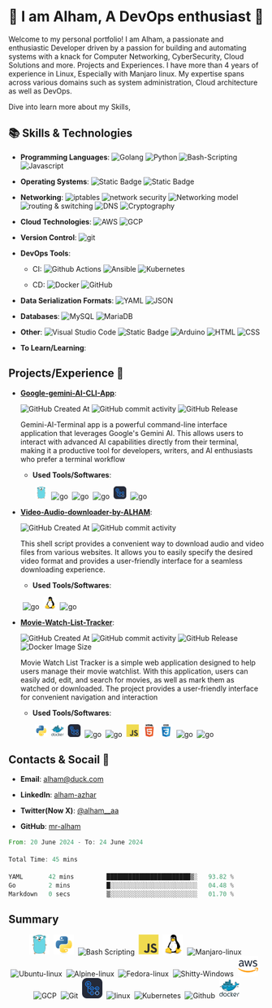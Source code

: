 # 🚀 I am Alham, A DevOps enthusiast 🌟

 Welcome to my personal portfolio! I am Alham, a passionate and enthusiastic Developer driven by a passion for building and automating systems with a knack for Computer Networking, CyberSecurity, Cloud Solutions and more. Projects and Experiences. I have more than 4 years of experience in Linux, Especially with Manjaro linux. My expertise spans across various domains such as system administration, Cloud architecture as well as DevOps.

Dive into learn more about my Skills,

## 📚 Skills & Technologies

* **Programming Languages**:
  ![Golang](https://img.shields.io/badge/Golang-%2300ADD8?style=flat-square&logo=go&logoColor=white&logoSize=auto)
  ![Python](https://img.shields.io/badge/Python-%233776AB?style=flat-square&logo=python&logoColor=white&logoSize=auto)
  ![Bash-Scripting](https://img.shields.io/badge/Bash--Scripting-white?style=flat-square&logo=gnubash&logoColor=black&logoSize=auto)
  ![Javascript](https://img.shields.io/badge/Javascript-%23F0DB4F?style=flat-square&logo=javascript&logoColor=white&logoSize=auto)

* **Operating Systems**:
  ![Static Badge](https://img.shields.io/badge/Linux-white?style=flat-square&logo=linux&logoColor=black&logoSize=auto)
  ![Static Badge](https://img.shields.io/badge/Windows-blue?style=flat-square&logo=windows&logoColor=white&logoSize=auto)

* **Networking**:
![iptables](https://img.shields.io/badge/Iptables--Firewall-%23680302?style=flat-square&logoColor=white&logoSize=auto)
![network security](https://img.shields.io/badge/Network_Securityl-%2301bbea?style=flat-square&logoColor=white&logoSize=auto)
![Networking model](https://img.shields.io/badge/Networking_Model-%2300a3e4?style=flat-square&logoColor=white&logoSize=auto)
![routing & switching](https://img.shields.io/badge/Routing%26Switching-%2300a3e9?style=flat-square&logoColor=white&logoSize=auto)
![DNS](https://img.shields.io/badge/DNS-%233d96d7?style=flat-square&logo=nextdns&logoColor=white&logoSize=auto)
![Cryptography](https://img.shields.io/badge/Cryptography-%23fa6338?style=flat-square&logo=letsencrypt&logoColor=white&logoSize=auto)

* **Cloud Technologies**:
![AWS](https://img.shields.io/badge/AWS-%23232F3E?style=flat-square&logo=amazonwebservices&logoColor=white&logoSize=auto)
![GCP](https://img.shields.io/badge/GCP--Google%20Cloud-%234285F4?style=flat-square&logo=googlecloud&logoColor=white&logoSize=auto)

* **Version Control**:
  ![git](https://img.shields.io/badge/git-%23F05032?style=flat-square&logo=git&logoColor=white&logoSize=auto)

* **DevOps Tools**:
  * CI:
  ![Github Actions](https://img.shields.io/badge/GitHub--Actions-%232088FF?style=flat-square&logo=githubactions&logoColor=white&logoSize=auto)
  ![Ansible](https://img.shields.io/badge/Ansible-%23EE0000?style=flat-square&logo=ansible&logoColor=white&logoSize=auto)
  ![Kubernetes](https://img.shields.io/badge/Kubernetes-%23326CE5?style=flat-square&logo=kubernetes&logoColor=white&logoSize=auto)

  * CD:
  ![Docker](https://img.shields.io/badge/Docker-%232496ED?style=flat-square&logo=docker&logoColor=white&logoSize=auto)
  ![GitHub](https://img.shields.io/badge/GitHub-%23181717?style=flat-square&logo=github&logoColor=white&logoSize=auto)

* **Data Serialization Formats**:
  ![YAML](https://img.shields.io/badge/YAML-%23CB171E?style=flat-square&logo=yaml&logoColor=white&logoSize=auto)
  ![JSON](https://img.shields.io/badge/JSON-%23000000?style=flat-square&logo=JSON&logoColor=white&logoSize=auto)

* **Databases**:
  ![MySQL](https://img.shields.io/badge/MySQL-%234479A1?style=flat-square&logo=mysql&logoColor=white&logoSize=auto)
  ![MariaDB](https://img.shields.io/badge/MariaDB-%23003545?style=flat-square&logo=mariadb&logoColor=white&logoSize=auto)

* **Other**:
  ![Visual Studio Code](https://img.shields.io/badge/Visual%20Studio%20Code-%23007ACC?style=flat-square&logo=visualstudiocode&logoColor=white&logoSize=auto)
  ![Static Badge](https://img.shields.io/badge/NeoVim-%2357A143?style=flat-square&logo=neovim&logoColor=white&logoSize=auto)
  ![Arduino](https://img.shields.io/badge/Arduino-%2300878F?style=flat-square&logo=arduino&logoColor=white&logoSize=auto)
  ![HTML](https://img.shields.io/badge/HTML-%23E34F26?style=flat-square&logo=HTML5&logoColor=white&logoSize=auto)
  ![CSS](https://img.shields.io/badge/CSS-%231572B6?style=flat-square&logo=css3&logoColor=white&logoSize=auto)

* **To Learn/Learning**:

## Projects/Experience 🚀

* **[Google-gemini-AI-CLI-App](https://github.com/mr-alham/Google-gemini-AI-CLI-App)**:

  ![GitHub Created At](https://img.shields.io/github/created-at/mr-alham/Google-gemini-AI-CLI-App)
  ![GitHub commit activity](https://img.shields.io/github/commit-activity/t/mr-alham/Google-gemini-AI-CLI-App?label=Total%20Commits)
  ![GitHub Release](https://img.shields.io/github/v/release/mr-alham/Google-gemini-AI-CLI-App)

  Gemini-AI-Terminal app is a powerful command-line interface application that leverages Google's Gemini AI. This allows users to interact with advanced AI capabilities directly from their terminal, making it a productive tool for developers, writers, and AI enthusiasts who prefer a terminal workflow

  * **Used Tools/Softwares**:

    &nbsp;<img src="https://raw.githubusercontent.com/devicons/devicon/master/icons/go/go-original.svg" alt="go" width="25" height="25"/>
    &nbsp;<img src="https://upload.wikimedia.org/wikipedia/commons/5/56/JSON_Formatter.svg" alt="go" width="25" height="25"/>
    &nbsp;<img src="https://upload.wikimedia.org/wikipedia/commons/a/a2/Deepin_Icon_Theme_%E2%80%93_text-x-makefile_%2828%29.svg" alt="go" width="25" height="25"/>
    &nbsp;<img src="https://upload.wikimedia.org/wikipedia/commons/3/3e/Manjaro-logo.svg" alt="go" width="25" height="25"/>
    &nbsp;<img src="https://raw.githubusercontent.com/jpb06/jpb06/master/icons/GithubActions-Dark.svg" alt="go" width="25" height="25"/>
    &nbsp;<img src="https://www.vectorlogo.zone/logos/git-scm/git-scm-icon.svg" alt="go" width="25" height="25"/>

* **[Video-Audio-downloader-by-ALHAM](https://github.com/mr-alham/Video-Audio-downloader-by-ALHAM)**:

  ![GitHub Created At](https://img.shields.io/github/created-at/mr-alham/Video-Audio-downloader-by-ALHAM)
  ![GitHub commit activity](https://img.shields.io/github/commit-activity/t/mr-alham/Video-Audio-downloader-by-ALHAM?label=Total%20Commits)

  This shell script provides a convenient way to download audio and video files from various websites. It allows you to easily specify the desired video format and provides a user-friendly interface for a seamless downloading experience.

  * **Used Tools/Softwares**:

  &nbsp;<img src="https://www.vectorlogo.zone/logos/gnu_bash/gnu_bash-icon.svg" alt="go" width="25" height="25"/>
  &nbsp;<img src="https://raw.githubusercontent.com/devicons/devicon/master/icons/linux/linux-original.svg" alt="go" width="25" height="25"/>
  &nbsp;<img src="https://upload.wikimedia.org/wikipedia/commons/3/3e/Manjaro-logo.svg" alt="go" width="25" height="25"/>

* **[Movie-Watch-List-Tracker](https://github.com/mr-alham/Movie-Watch-List-Tracker)**:

  ![GitHub Created At](https://img.shields.io/github/created-at/mr-alham/Movie-Watch-List-Tracker)
  ![GitHub commit activity](https://img.shields.io/github/commit-activity/t/mr-alham/Movie-Watch-List-Tracker?label=Total%20Commits)
  ![GitHub Release](https://img.shields.io/github/v/release/mr-alham/Movie-Watch-List-Tracker)
  ![Docker Image Size](https://img.shields.io/docker/image-size/mralham/movie_watch_list)

  Movie Watch List Tracker is a simple web application designed to help users manage their movie watchlist. With this application, users can easily add, edit, and search for movies, as well as mark them as watched or downloaded. The project provides a user-friendly interface for convenient navigation and interaction

  * **Used Tools/Softwares**:

    &nbsp;<img src="https://raw.githubusercontent.com/devicons/devicon/master/icons/python/python-original.svg" alt="go" width="25" height="25"/>
    &nbsp;<img src="https://raw.githubusercontent.com/devicons/devicon/master/icons/docker/docker-original-wordmark.svg" alt="go" width="25" height="25"/>
    &nbsp;<img src="https://raw.githubusercontent.com/jpb06/jpb06/master/icons/GithubActions-Dark.svg" alt="go" width="25" height="25"/>
    &nbsp;<img src="https://www.vectorlogo.zone/logos/git-scm/git-scm-icon.svg" alt="go" width="25" height="25"/>
    &nbsp;<img src="https://www.vectorlogo.zone/logos/pocoo_flask/pocoo_flask-icon.svg" alt="go" width="25" height="25"/>
    &nbsp;<img src="https://raw.githubusercontent.com/devicons/devicon/master/icons/javascript/javascript-original.svg" alt="go" width="25" height="25"/>
    &nbsp;<img src="https://raw.githubusercontent.com/devicons/devicon/master/icons/html5/html5-original-wordmark.svg" alt="go" width="25" height="25"/>
    &nbsp;<img src="https://raw.githubusercontent.com/devicons/devicon/master/icons/css3/css3-original-wordmark.svg" alt="go" width="25" height="25"/>
    &nbsp;<img src="https://upload.wikimedia.org/wikipedia/commons/5/56/JSON_Formatter.svg" alt="go" width="25" height="25"/>
    &nbsp;<img src="https://upload.wikimedia.org/wikipedia/commons/3/3e/Manjaro-logo.svg" alt="go" width="25" height="25"/>

## Contacts & Socail 🤝

* **Email**: [alham@duck.com](mailto:alham@duck.com)

* **LinkedIn**: [alham-azhar](https://www.linkedin.com/in/alham-azhar/)

* **Twitter(Now X)**: [@alham__aa](https://x.com/alham__aa)

* **GitHub**: [mr-alham](https://github.com/mr-alham)

<!--START_SECTION:waka-->

```rust
From: 20 June 2024 - To: 24 June 2024

Total Time: 45 mins

YAML       42 mins         ███████████████████████▒░   93.82 %
Go         2 mins          █░░░░░░░░░░░░░░░░░░░░░░░░   04.48 %
Markdown   0 secs          ▒░░░░░░░░░░░░░░░░░░░░░░░░   01.70 %
```

<!--END_SECTION:waka-->

## Summary

<p align="center">
    &nbsp;<img src="https://raw.githubusercontent.com/devicons/devicon/master/icons/go/go-original.svg" alt="go" width="40" height="40"/>
    &nbsp;<img src="https://raw.githubusercontent.com/devicons/devicon/master/icons/python/python-original.svg" alt="python" width="40" height="40"/>
    &nbsp;<img src="https://www.vectorlogo.zone/logos/gnu_bash/gnu_bash-icon.svg" alt="Bash Scripting" width="40" height="40"/>
    &nbsp;<img src="https://raw.githubusercontent.com/devicons/devicon/master/icons/javascript/javascript-original.svg" alt="javascript" width="40" height="40"/>
    &nbsp;<img src="https://raw.githubusercontent.com/devicons/devicon/master/icons/linux/linux-original.svg" alt="linux" width="40" height="40"/>
    &nbsp;<img src="https://upload.wikimedia.org/wikipedia/commons/3/3e/Manjaro-logo.svg" alt="Manjaro-linux" width="40" height="40"/>
    &nbsp;<img src="https://upload.wikimedia.org/wikipedia/commons/9/94/Ubuntu_logoib.svg" alt="Ubuntu-linux" width="40" height="40"/>
    &nbsp;<img src="https://upload.wikimedia.org/wikipedia/commons/6/60/New_Logo_Alpine_Linux.svg" alt="Alpine-linux" width="40" height="40"/>
    &nbsp;<img src="https://upload.wikimedia.org/wikipedia/commons/b/bd/Fedora-logo.svg" alt="Fedora-linux" width="40" height="40"/>
    &nbsp;<img src="https://upload.wikimedia.org/wikipedia/commons/8/87/Windows_logo_-_2021.svg" alt="Shitty-Windows" width="40" height="40"/>
    &nbsp;<img src="https://raw.githubusercontent.com/devicons/devicon/master/icons/amazonwebservices/amazonwebservices-original-wordmark.svg" alt="AWS" width="40" height="40"/>
    &nbsp;<img src="https://www.vectorlogo.zone/logos/google_cloud/google_cloud-icon.svg" alt="GCP" width="40" height="40"/>
    &nbsp;<img src="https://www.vectorlogo.zone/logos/git-scm/git-scm-icon.svg" alt="Git" width="40" height="40"/>
    &nbsp;<img src="https://raw.githubusercontent.com/jpb06/jpb06/master/icons/GithubActions-Dark.svg" alt="Github-Actions" width="40" height="40"/>
    &nbsp;<img src="https://raw.githubusercontent.com/simple-icons/simple-icons/495755886c339696b71dbd960e5e82b00b9b9550/icons/ansible.svg" alt="linux" width="40" height="40"/>
    &nbsp;<img src="https://upload.wikimedia.org/wikipedia/commons/3/39/Kubernetes_logo_without_workmark.svg" alt="Kubernetes" width="40" height="40"/>
    &nbsp;<img src="https://upload.wikimedia.org/wikipedia/commons/9/95/Font_Awesome_5_brands_github.svg" alt="Github" width="40" height="40"/>
    &nbsp;<img src="https://raw.githubusercontent.com/devicons/devicon/master/icons/docker/docker-original-wordmark.svg" alt="Docker" width="40" height="40"/>
</p>
